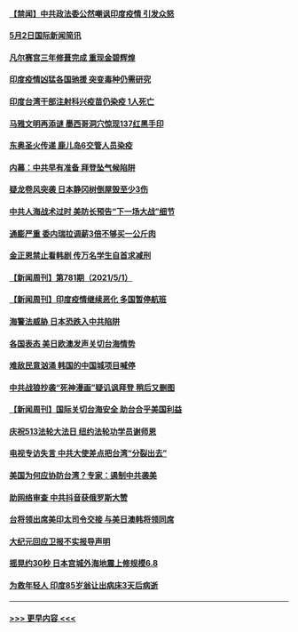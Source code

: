 #### [【禁闻】中共政法委公然嘲讽印度疫情 引发众怒](../pages/prog202/a103109203.md?t=05030252) 
#### [5月2日国际新闻简讯](../pages/prog202/a103109179.md?t=05030252) 
#### [凡尔赛宫三年修葺完成 重现金碧辉煌](../pages/prog202/a103109177.md?t=05030252) 
#### [印度疫情凶猛各国驰援 突变毒种仍需研究](../pages/prog202/a103109182.md?t=05030252) 
#### [印度台湾干部注射科兴疫苗仍染疫 1人死亡](../pages/prog202/a103109172.md?t=05030252) 
#### [马雅文明再添谜 墨西哥洞穴惊现137红黑手印](../pages/prog202/a103109062.md?t=05030252) 
#### [东奥圣火传递 鹿儿岛6交管人员染疫](../pages/prog202/a103109040.md?t=05030252) 
#### [内幕：中共早有准备 拜登坠气候陷阱](../pages/prog202/a103108911.md?t=05030252) 
#### [疑龙卷风突袭 日本静冈树倒屋毁至少3伤](../pages/prog202/a103108977.md?t=05030252) 
#### [中共人海战术过时 美防长预告“下一场大战”细节](../pages/prog202/a103108984.md?t=05030252) 
#### [通膨严重 委内瑞拉调薪3倍不够买一公斤肉](../pages/prog202/a103108965.md?t=05030252) 
#### [金正恩禁止看韩剧 传万名学生自首求减刑](../pages/prog202/a103108926.md?t=05030252) 
#### [【新闻周刊】第781期（2021/5/1）](../pages/prog202/a103108909.md?t=05030252) 
#### [【新闻周刊】印度疫情继续恶化 多国暂停航班](../pages/prog202/a103108880.md?t=05030252) 
#### [海警法威胁 日本恐跌入中共陷阱](../pages/prog202/a103108085.md?t=05030252) 
#### [各国表态 美日欧澳发声关切台海情势](../pages/prog202/a103108099.md?t=05030252) 
#### [难敌民意汹涌 韩国的中国城项目喊停](../pages/prog202/a103108819.md?t=05030252) 
#### [中共战狼抄袭“死神漫画”疑讥讽拜登 稍后又删图](../pages/prog202/a103108812.md?t=05030252) 
#### [【新闻周刊】国际关切台海安全 助台合乎美国利益](../pages/prog202/a103108808.md?t=05030252) 
#### [庆祝513法轮大法日 纽约法轮功学员谢师恩](../pages/prog202/a103108805.md?t=05030252) 
#### [电视专访失言 中共大使差点把台湾“分裂出去”](../pages/prog202/a103108742.md?t=05030252) 
#### [美国为何应协防台湾？专家：遏制中共袭美](../pages/prog202/a103108696.md?t=05030252) 
#### [助网络审查 中共抖音获俄罗斯大赞](../pages/prog202/a103108626.md?t=05030252) 
#### [台将领出席美印太司令交接 与美日澳韩将领同席](../pages/prog202/a103108666.md?t=05030252) 
#### [大纪元回应卫报不实报导声明](../pages/prog202/a103108633.md?t=05030252) 
#### [摇晃约30秒 日本宫城外海地震上修规模6.8](../pages/prog202/a103108477.md?t=05030252) 
#### [为救年轻人 印度85岁翁让出病床3天后病逝](../pages/prog202/a103108457.md?t=05030252) 

----
#### [ >>> 更早内容 <<< ](../indexes/prog202-earlier.md)
